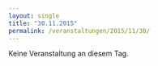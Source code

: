```yaml
---
layout: single
title: "30.11.2015"
permalink: /veranstaltungen/2015/11/30/
---
```


Keine Veranstaltung an diesem Tag.
